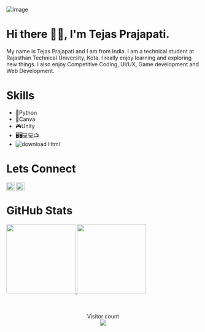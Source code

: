![image](https://user-images.githubusercontent.com/86593289/129704021-0e99ee9a-fdd3-40b5-97d2-085485af19a8.png)

# Hi there 👋🏻, I'm Tejas Prajapati.
My name is Tejas Prajapati and I am from India. I am a technical student at Rajasthan Technical University, Kota. I really enjoy learning and exploring new things. I also enjoy Competitive Coding, UI/UX, Game development and Web Development.

# Skills
* 🐍Python
* 📱Canva
* 🎮Unity
* 🖥🖥💻💻📺
* ![download](https://user-images.githubusercontent.com/86593289/132515193-e5f134c6-2174-48da-ac02-4624f2d40178.png) Html



# Lets Connect 
[<img align="left" alt="codeSTACKr | LinkedIn" width="22px" src="https://cdn.jsdelivr.net/npm/simple-icons@v3/icons/linkedin.svg" />][linkedin]
[<img align="left" alt="codeSTACKr | Instagram" width="22px" src="https://cdn.jsdelivr.net/npm/simple-icons@v3/icons/instagram.svg" />][instagram]
<!-- <a href="mailto:tejasprajapati342@gmail.com" target="_blank">
<img align ="left" alt="codeSTACKr | Mail" width="22px" src="https://cdn.jsdelivr.net/npm/simple-icons@3.13.0/icons/mail-dot-ru.svg" />
</a> -->
<br>

# GitHub Stats
<a href="https://github.com/tejas342">
  <img height="180em" src="https://github-readme-stats.vercel.app/api?username=tejas342&show_icons=true&title_color=FFF&icon_color=79ff97&text_color=14E3E9&bg_color=151515&count_private=true" />

  <img height="180em" src="https://github-readme-stats.vercel.app/api/top-langs/?username=tejas342&theme=dark&layout=compact" />
</a>
<br><br><br>
<p align="center"> 
  Visitor count<br>
  <img src="https://profile-counter.glitch.me/tejas342/count.svg" />
</p>

[instagram]: https://www.instagram.com/_te_jas_/
[linkedin]: https://www.linkedin.com/in/tejas-prajapati-571197205/

